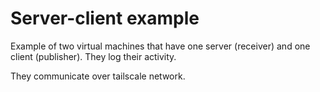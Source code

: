 
# Server-client example

Example of two virtual machines that have one server (receiver) and one client (publisher).
They log their activity.

They communicate over tailscale network.


